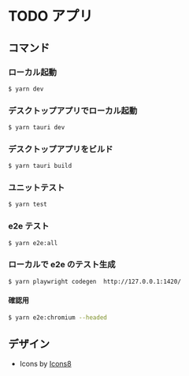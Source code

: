# TODO アプリ

## コマンド

### ローカル起動

```bash
$ yarn dev
```

### デスクトップアプリでローカル起動

```bash
$ yarn tauri dev
```

### デスクトップアプリをビルド

```bash
$ yarn tauri build
```

### ユニットテスト

```bash
$ yarn test
```

### e2e テスト

```bash
$ yarn e2e:all
```

### ローカルで e2e のテスト生成

```bash
$ yarn playwright codegen  http://127.0.0.1:1420/
```

#### 確認用

```bash
$ yarn e2e:chromium --headed
```

## デザイン

- Icons by [Icons8](https://icons8.jp/)
